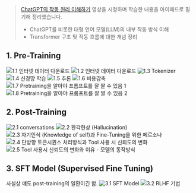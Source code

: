 > [ChatGPT의 작동 원리 이해하기](https://youtu.be/6PTCwRRUHjE?si=RNLS1Oc2ro7rfcqv) 영상을 시청하며 학습한 내용을 아이패드로 필기해 정리했습니다.
> - ChatGPT를 비롯한 대형 언어 모델(LLM)의 내부 작동 방식 이해
> - Transformer 구조 및 작동 흐름에 대한 개념 정리


## 1. Pre-Training
![1.1 인터넷 데이터 다운로드](./images/IMG_0913.PNG)
![1.2 인터넷 데이터 다운로드](./images/IMG_0914.PNG)
![1.3 Tokenizer](./images/IMG_0915.PNG)
![1.4 신경망 학습](./images/IMG_0916.PNG)
![1.5 추론](./images/IMG_0917.PNG)
![1.6 비용감축](./images/IMG_0918.PNG)
![1.7 Pretraining을 알아야 프롬프트를 잘 짤 수 있음 1](./images/IMG_0919.PNG)
![1.8 Pretraining을 알아야 프롬프트를 잘 짤 수 있음 2](./images/IMG_0920.PNG)

## 2. Post-Training
![2.1 conversations](./images/IMG_0921.PNG)
![2.2 환각현상 (Hallucination)](./images/IMG_0922.PNG)
![2.3 자기인식 (Knowledge of self)과 Fine-Tuning을 위한 페르소나](./images/IMG_0923.PNG)
![2.4 단방향 토큰시퀀스 처리방식과 Tool 사용 시 신뢰도의 변화](./images/IMG_0924.PNG)
![2.5 Tool 사용시 신뢰도의 변화와 이유 - 모델의 동작방식](./images/IMG_0925.PNG)


## 3. SFT Model (Supervised Fine Tuning)
사실상 얘도 post-training의 일환이긴 함.
![3.1 SFT Model](./images/IMG_0926.PNG)
![3.2 RLHF 기법](./images/IMG_0927.PNG)
